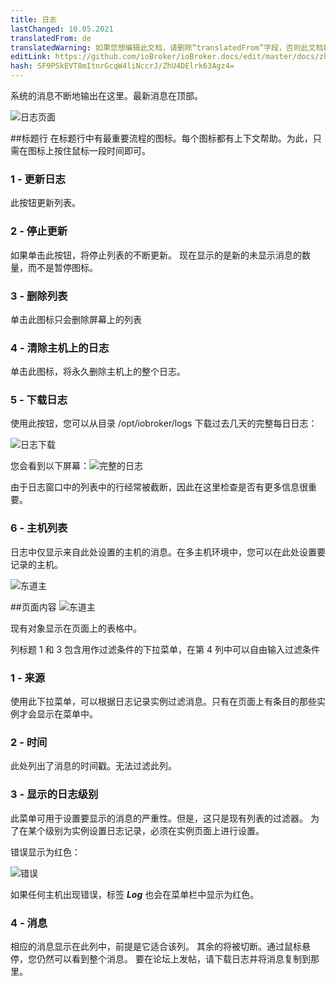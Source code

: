 ```yaml
---
title: 日志
lastChanged: 10.05.2021
translatedFrom: de
translatedWarning: 如果您想编辑此文档，请删除“translatedFrom”字段，否则此文档将再次自动翻译
editLink: https://github.com/ioBroker/ioBroker.docs/edit/master/docs/zh-cn/admin/log.md
hash: SF9PSkEVT8mItnrGcqW4liNccrJ/ZhU4DElrk63Agz4=
---
```

系统的消息不断地输出在这里。最新消息在顶部。

![日志页面](../../de/admin/media/ADMIN_Log_numbers.png)

##标题行
在标题行中有最重要流程的图标。每个图标都有上下文帮助。为此，只需在图标上按住鼠标一段时间即可。

### 1 - 更新日志
此按钮更新列表。

### 2 - 停止更新
如果单击此按钮，将停止列表的不断更新。
现在显示的是新的未显示消息的数量，而不是暂停图标。

### 3 - 删除列表
单击此图标只会删除屏幕上的列表

### 4 - 清除主机上的日志
单击此图标，将永久删除主机上的整个日志。

### 5 - 下载日志
使用此按钮，您可以从目录 /opt/iobroker/logs 下载过去几天的完整每日日志：

![日志下载](../../de/admin/media/ADMIN_Log_download.png)

您会看到以下屏幕：![完整的日志](../../de/admin/media/ADMIN_Log_download02.png)

由于日志窗口中的列表中的行经常被截断，因此在这里检查是否有更多信息很重要。

### 6 - 主机列表
日志中仅显示来自此处设置的主机的消息。在多主机环境中，您可以在此处设置要记录的主机。

![东道主](../../de/admin/media/ADMIN_Log_hosts.png)

##页面内容
![东道主](../../de/admin/media/ADMIN_Log_numbers02.png)

现有对象显示在页面上的表格中。

列标题 1 和 3 包含用作过滤条件的下拉菜单，在第 4 列中可以自由输入过滤条件

### 1 - 来源
使用此下拉菜单，可以根据日志记录实例过滤消息。只有在页面上有条目的那些实例才会显示在菜单中。

### 2 - 时间
此处列出了消息的时间戳。无法过滤此列。

### 3 - 显示的日志级别
此菜单可用于设置要显示的消息的严重性。但是，这只是现有列表的过滤器。
为了在某个级别为实例设置日志记录，必须在实例页面上进行设置。

错误显示为红色：

![错误](../../de/admin/media/ADMIN_Log02_error.png)

如果任何主机出现错误，标签 ***Log*** 也会在菜单栏中显示为红色。

### 4 - 消息
相应的消息显示在此列中，前提是它适合该列。
其余的将被切断。通过鼠标悬停，您仍然可以看到整个消息。
要在论坛上发帖，请下载日志并将消息复制到那里。